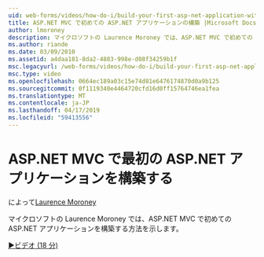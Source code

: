 ```yaml
---
uid: web-forms/videos/how-do-i/build-your-first-asp-net-application-with-asp-net-mvc
title: ASP.NET MVC で初めての ASP.NET アプリケーションの構築 |Microsoft Docs
author: lmoroney
description: マイクロソフトの Laurence Moroney では、ASP.NET MVC で初めての ASP.NET アプリケーションを構築する方法を示します。
ms.author: riande
ms.date: 03/09/2010
ms.assetid: a4daa181-8da2-4883-998e-d08f34259b1f
msc.legacyurl: /web-forms/videos/how-do-i/build-your-first-asp-net-application-with-asp-net-mvc
msc.type: video
ms.openlocfilehash: 0664ec189a03c15e74d81e6476174870d0a9b125
ms.sourcegitcommit: 0f1119340e4464720cfd16d0ff15764746ea1fea
ms.translationtype: MT
ms.contentlocale: ja-JP
ms.lasthandoff: 04/17/2019
ms.locfileid: "59413556"
---
```

# <a name="build-your-first-aspnet-application-with-aspnet-mvc"></a>ASP.NET MVC で最初の ASP.NET アプリケーションを構築する

によって[Laurence Moroney](https://github.com/lmoroney)

マイクロソフトの Laurence Moroney では、ASP.NET MVC で初めての ASP.NET アプリケーションを構築する方法を示します。

[&#9654;ビデオ (18 分)](https://channel9.msdn.com/Blogs/ASP-NET-Site-Videos/build-your-first-asp-net-application-with-asp-net-mvc)
